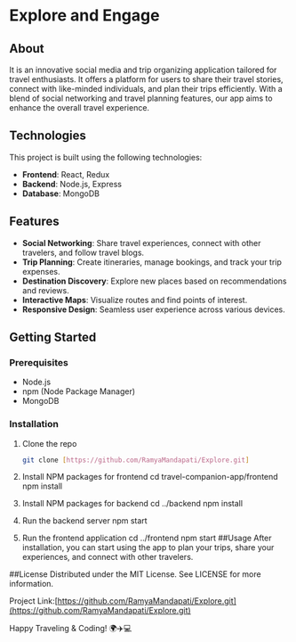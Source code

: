 # Explore and Engage

## About
It is an innovative social media and trip organizing application tailored for travel enthusiasts. It offers a platform for users to share their travel stories, connect with like-minded individuals, and plan their trips efficiently. With a blend of social networking and travel planning features, our app aims to enhance the overall travel experience.

## Technologies
This project is built using the following technologies:
- **Frontend**: React, Redux
- **Backend**: Node.js, Express
- **Database**: MongoDB

## Features
- **Social Networking**: Share travel experiences, connect with other travelers, and follow travel blogs.
- **Trip Planning**: Create itineraries, manage bookings, and track your trip expenses.
- **Destination Discovery**: Explore new places based on recommendations and reviews.
- **Interactive Maps**: Visualize routes and find points of interest.
- **Responsive Design**: Seamless user experience across various devices.

## Getting Started

### Prerequisites
- Node.js
- npm (Node Package Manager)
- MongoDB

### Installation
1. Clone the repo
   ```sh
   git clone [https://github.com/RamyaMandapati/Explore.git]

2. Install NPM packages for frontend
  cd travel-companion-app/frontend
  npm install
3. Install NPM packages for backend
   cd ../backend
   npm install

4. Run the backend server
    npm start
5. Run the frontend application
    cd ../frontend
    npm start
##Usage
After installation, you can start using the app to plan your trips, share your experiences, and connect with other travelers.


##License
Distributed under the MIT License. See LICENSE for more information.



Project Link:[https://github.com/RamyaMandapati/Explore.git](https://github.com/RamyaMandapati/Explore.git)


Happy Traveling & Coding! 🌍✈️💻

